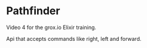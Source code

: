 # Pathfinder
  Video 4 for the grox.io Elixir training.
  
  Api that accepts commands like right, left and forward.
